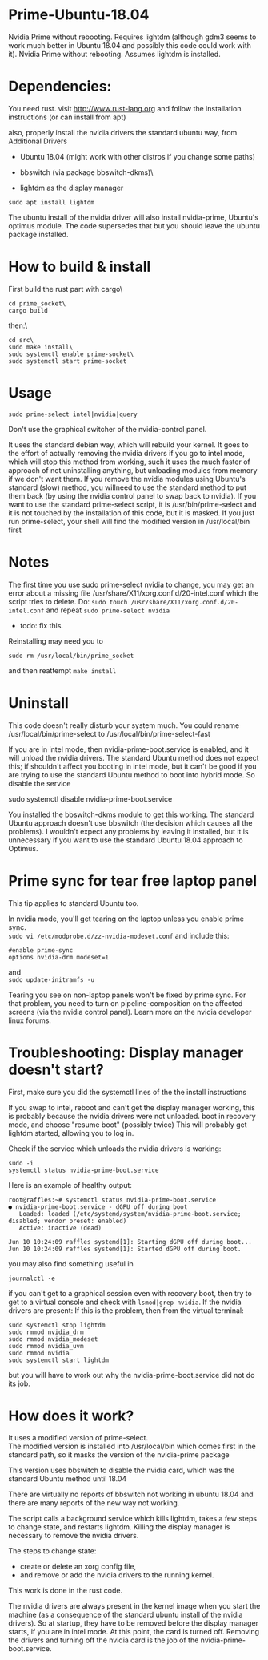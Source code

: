 # Prime-Ubuntu-18.04
Nvidia Prime without rebooting. Requires lightdm (although gdm3 seems to work much better in Ubuntu 18.04 and possibly this code could work with it).
Nvidia Prime without rebooting. Assumes lightdm is installed.

# Dependencies:

You need rust.
visit http://www.rust-lang.org
and follow the installation instructions
(or can install from apt)

also, properly install the nvidia drivers the standard ubuntu way, from Additional Drivers


* Ubuntu 18.04 (might work with other distros if you change some paths)

* bbswitch (via package bbswitch-dkms)\

* lightdm as the display manager
```
sudo apt install lightdm
```

The ubuntu install of the nvidia driver will also install nvidia-prime, Ubuntu's optimus module. The code supersedes that but you should leave the ubuntu package installed. 


# How to build & install

First build the rust part with cargo\
```
cd prime_socket\
cargo build
```


then:\
```
cd src\
sudo make install\
sudo systemctl enable prime-socket\
sudo systemctl start prime-socket
```


# Usage

```
sudo prime-select intel|nvidia|query
```

Don't use the graphical switcher of the nvidia-control panel. 

It uses the standard debian way, which will rebuild your kernel. It goes to the effort of actually removing the nvidia drivers if you go to intel mode, which will stop this method from working, such it uses the much faster of approach of not uninstalling anything, but unloading modules from memory if we don't want them. 
If you remove the nvidia modules using Ubuntu's standard (slow) method, you willneed to use the standard method to put them back (by using the nvidia control panel to swap back to nvidia).
If you want to use the standard prime-select script, it is
/usr/bin/prime-select
and it is not touched by the installation of this code, but it is masked. If you just run prime-select, your shell will find the modified version in /usr/local/bin first

# Notes

The first time you use sudo prime-select nvidia to change, you may get an error about a missing file
/usr/share/X11/xorg.conf.d/20-intel.conf
which the script tries to delete. 
Do: `sudo touch /usr/share/X11/xorg.conf.d/20-intel.conf`
and repeat `sudo prime-select nvidia`

* todo: fix this.


Reinstalling may need you to 
```
sudo rm /usr/local/bin/prime_socket
```
and then reattempt
`make install`

# Uninstall

This code doesn't really disturb your system much. 
You could rename /usr/local/bin/prime-select to /usr/local/bin/prime-select-fast


If you are in intel mode, then nvidia-prime-boot.service is enabled, and it will unload the nvidia drivers. The standard Ubuntu method does not expect this; if shouldn't affect you booting in intel mode, but it can't be good if you are trying to use the standard Ubuntu method to boot into hybrid mode. 
So disable the service

sudo systemctl disable nvidia-prime-boot.service

You installed the bbswitch-dkms module to get this working.
The standard Ubuntu approach doesn't use bbswitch (the decision which causes all the problems). I wouldn't expect any problems by leaving it installed, but it is unnecessary if you want to use the standard Ubuntu 18.04 approach to Optimus.


# Prime sync for tear free laptop panel

This tip applies to standard Ubuntu too. 

In nvidia mode, you'll get tearing on the laptop unless you enable prime sync.\
`sudo vi /etc/modprobe.d/zz-nvidia-modeset.conf`
and include this:
```
#enable prime-sync
options nvidia-drm modeset=1
```
and \
`sudo update-initramfs -u`

Tearing you see on non-laptop panels won't be fixed by prime sync. For that problem, you need to turn on pipeline-composition on the affected screens (via the nvidia control panel). Learn more on the nvidia developer linux forums.



# Troubleshooting: Display manager doesn't start?

First, make sure you did the systemctl lines of the the install instructions


If you swap to intel, reboot and can't get the display manager working, this is probably because the nvidia drivers were not unloaded. 
boot in recovery mode, and choose "resume boot" (possibly twice)
This will probably get lightdm started, allowing you to log in.

Check if the service which unloads the nvidia drivers is working:
```
sudo -i
systemctl status nvidia-prime-boot.service
```

Here is an example of healthy output:
```
root@raffles:~# systemctl status nvidia-prime-boot.service
● nvidia-prime-boot.service - dGPU off during boot
   Loaded: loaded (/etc/systemd/system/nvidia-prime-boot.service; disabled; vendor preset: enabled)
   Active: inactive (dead)

Jun 10 10:24:09 raffles systemd[1]: Starting dGPU off during boot...
Jun 10 10:24:09 raffles systemd[1]: Started dGPU off during boot.
```

you may also find something useful in 
```
journalctl -e
```


if you can't get to a graphical session even with recovery boot,
 then try to get to a virtual console and 
check with `lsmod|grep nvidia`. 
If the nvidia drivers are present:
If this is the problem, then from the virtual terminal:

```
sudo systemctl stop lightdm
sudo rmmod nvidia_drm
sudo rmmod nvidia_modeset
sudo rmmod nvidia_uvm
sudo rmmod nvidia
sudo systemctl start lightdm
```
but you will have to work out why the nvidia-prime-boot.service did not do its job.



# How does it work?

It uses a modified version of prime-select.\
The modified version is installed into /usr/local/bin which comes first in the standard path, so it masks the version of the nvidia-prime package

This version uses bbswitch to disable the nvidia card, which was the standard Ubuntu method until 18.04

There are virtually no reports of bbswitch not working in ubuntu 18.04 and there are many reports of the new way not working. 

The script calls a background service which kills lightdm, takes a few steps to change state, and restarts lightdm. Killing the display manager is necessary to remove the nvidia drivers.

The steps to change state:

* create or delete an xorg config file, 
* and remove or add the nvidia drivers to the running kernel. 

This work is done in the rust code.


The nvidia drivers are always present in the kernel image when you start the machine (as a consequence of the standard ubuntu install of the nvidia drivers). 
So at startup, they have to be removed before the display manager starts, if you are in intel mode. At this point, the card is turned off. Removing the drivers and turning off the nvidia card is the job of the nvidia-prime-boot.service. 

